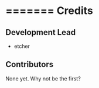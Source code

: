 =======
Credits
=======

Development Lead
----------------

* etcher

Contributors
------------

None yet. Why not be the first?
